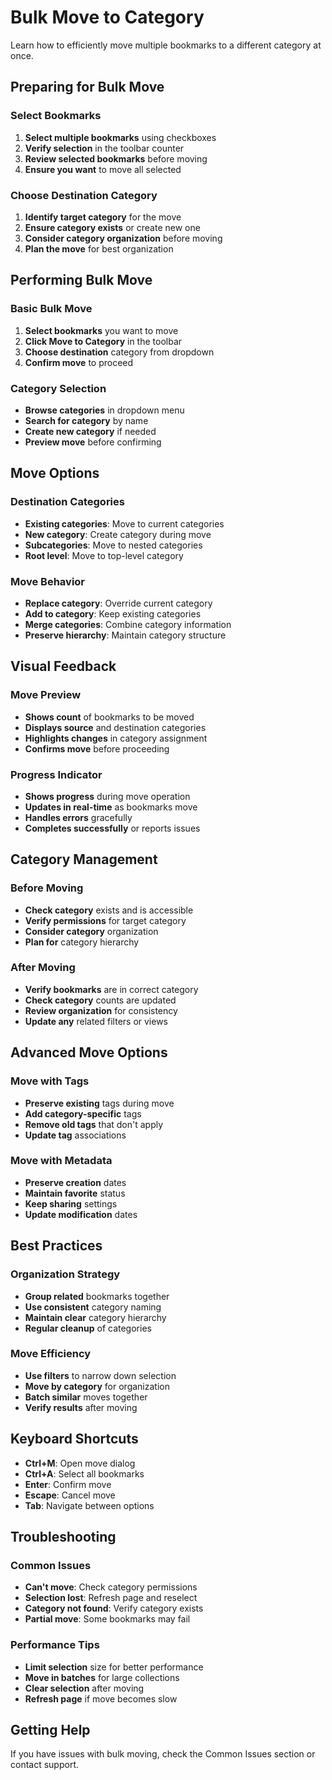 # Bulk Move to Category

Learn how to efficiently move multiple bookmarks to a different category at once.

## Preparing for Bulk Move

### **Select Bookmarks**

1. **Select multiple bookmarks** using checkboxes
2. **Verify selection** in the toolbar counter
3. **Review selected bookmarks** before moving
4. **Ensure you want** to move all selected

### **Choose Destination Category**

1. **Identify target category** for the move
2. **Ensure category exists** or create new one
3. **Consider category organization** before moving
4. **Plan the move** for best organization

## Performing Bulk Move

### **Basic Bulk Move**

1. **Select bookmarks** you want to move
2. **Click Move to Category** in the toolbar
3. **Choose destination** category from dropdown
4. **Confirm move** to proceed

### **Category Selection**

- **Browse categories** in dropdown menu
- **Search for category** by name
- **Create new category** if needed
- **Preview move** before confirming

## Move Options

### **Destination Categories**

- **Existing categories**: Move to current categories
- **New category**: Create category during move
- **Subcategories**: Move to nested categories
- **Root level**: Move to top-level category

### **Move Behavior**

- **Replace category**: Override current category
- **Add to category**: Keep existing categories
- **Merge categories**: Combine category information
- **Preserve hierarchy**: Maintain category structure

## Visual Feedback

### **Move Preview**

- **Shows count** of bookmarks to be moved
- **Displays source** and destination categories
- **Highlights changes** in category assignment
- **Confirms move** before proceeding

### **Progress Indicator**

- **Shows progress** during move operation
- **Updates in real-time** as bookmarks move
- **Handles errors** gracefully
- **Completes successfully** or reports issues

## Category Management

### **Before Moving**

- **Check category** exists and is accessible
- **Verify permissions** for target category
- **Consider category** organization
- **Plan for** category hierarchy

### **After Moving**

- **Verify bookmarks** are in correct category
- **Check category** counts are updated
- **Review organization** for consistency
- **Update any** related filters or views

## Advanced Move Options

### **Move with Tags**

- **Preserve existing** tags during move
- **Add category-specific** tags
- **Remove old tags** that don't apply
- **Update tag** associations

### **Move with Metadata**

- **Preserve creation** dates
- **Maintain favorite** status
- **Keep sharing** settings
- **Update modification** dates

## Best Practices

### **Organization Strategy**

- **Group related** bookmarks together
- **Use consistent** category naming
- **Maintain clear** category hierarchy
- **Regular cleanup** of categories

### **Move Efficiency**

- **Use filters** to narrow down selection
- **Move by category** for organization
- **Batch similar** moves together
- **Verify results** after moving

## Keyboard Shortcuts

- **Ctrl+M**: Open move dialog
- **Ctrl+A**: Select all bookmarks
- **Enter**: Confirm move
- **Escape**: Cancel move
- **Tab**: Navigate between options

## Troubleshooting

### **Common Issues**

- **Can't move**: Check category permissions
- **Selection lost**: Refresh page and reselect
- **Category not found**: Verify category exists
- **Partial move**: Some bookmarks may fail

### **Performance Tips**

- **Limit selection** size for better performance
- **Move in batches** for large collections
- **Clear selection** after moving
- **Refresh page** if move becomes slow

## Getting Help

If you have issues with bulk moving, check the Common Issues section or contact support.
